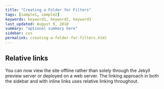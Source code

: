 ```yaml
---
title: "Creating a Folder for Filters"
tags: [sample1, sample2]
keywords: keyword1, keyword2, keyword3
last_updated: August 9, 2018
summary: "optional summary here"
sidebar: cxs
permalink: creating-a-folder-for-filters.html
---
```

## Relative links

You can now view the site offline rather than solely through the Jekyll preview server or deployed on a web server. The linking approach in both the sidebar and with inline links uses relative linking throughout.